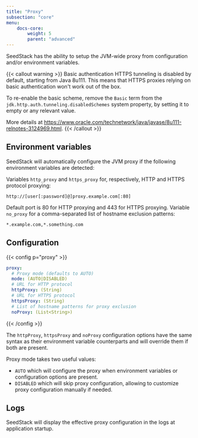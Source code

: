 ```yaml
---
title: "Proxy"
subsection: "core"
menu:
    docs-core:
        weight: 5
        parent: "advanced"
---
```


SeedStack has the ability to setup the JVM-wide proxy from configuration and/or environment variables.

{{< callout warning >}}
Basic authentication HTTPS tunneling is disabled by default, starting from Java 8u111. This means that HTTPS proxies relying
on basic authentication won't work out of the box. 

To re-enable the basic scheme, remove the `Basic` term from the `jdk.http.auth.tunneling.disabledSchemes` system property,
by setting it to empty or any relevant value. 

More details at https://www.oracle.com/technetwork/java/javase/8u111-relnotes-3124969.html.
{{< /callout >}}

## Environment variables

SeedStack will automatically configure the JVM proxy if the following environment variables are detected:

Variables `http_proxy` and `https_proxy` for, respectively, HTTP and HTTPS protocol proxying:

```plain
http://[user[:password]@]proxy.example.com[:80]
```

Default port is 80 for HTTP proxying and 443 for HTTPS proxying. Variable `no_proxy` for a comma-separated list of 
hostname exclusion patterns: 

```plain
*.example.com,*.something.com
```

## Configuration

{{< config p="proxy" >}}
```yaml
proxy:
  # Proxy mode (defaults to AUTO)
  mode: (AUTO|DISABLED)
  # URL for HTTP protocol
  httpProxy: (String)
  # URL for HTTPS protocol
  httpsProxy: (String)
  # List of hostname patterns for proxy exclusion 
  noProxy: (List<String>)
```
{{< /config >}}

The `httpProxy`, `httpsProxy` and `noProxy` configuration options have the same syntax as their environment variable
counterparts and will override them if both are present.

Proxy mode takes two useful values:

* `AUTO` which will configure the proxy when environment variables or configuration options are present.
* `DISABLED` which will skip proxy configuration, allowing to customize proxy configuration manually if needed.

## Logs

SeedStack will display the effective proxy configuration in the logs at application startup.